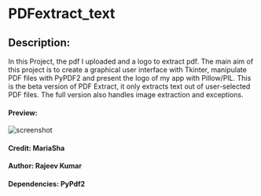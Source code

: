 
# PDFextract_text

## Description:

In this Project, the pdf I uploaded and a logo to extract pdf. The main aim of this project is to create 
a graphical user interface with Tkinter, manipulate PDF files with PyPDF2 and present the logo of my app with Pillow/PIL.
This is the beta version of PDF Extract, it only extracts text out of user-selected PDF files.
The full version also handles image extraction and exceptions.




#### Preview:

![screenshot](https://user-images.githubusercontent.com/32107652/100146136-497a2300-2e4e-11eb-999c-36c03ab0ecfb.jpg)

#### Credit: MariaSha


#### Author: Rajeev Kumar
#### Dependencies: PyPdf2

